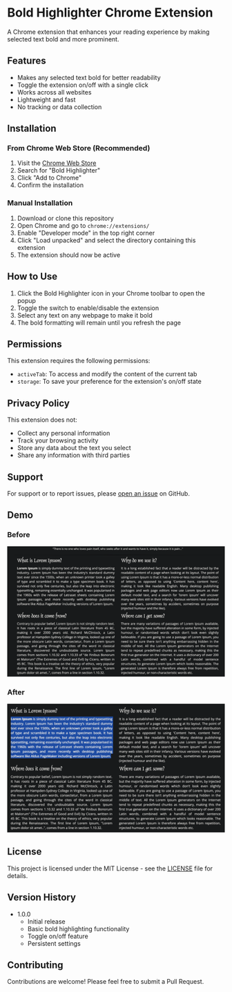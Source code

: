 # Bold Highlighter Chrome Extension

A Chrome extension that enhances your reading experience by making selected text bold and more prominent.

## Features

- Makes any selected text bold for better readability
- Toggle the extension on/off with a single click
- Works across all websites
- Lightweight and fast
- No tracking or data collection

## Installation

### From Chrome Web Store (Recommended)
1. Visit the [Chrome Web Store](https://chrome.google.com/webstore)
2. Search for "Bold Highlighter"
3. Click "Add to Chrome"
4. Confirm the installation

### Manual Installation
1. Download or clone this repository
2. Open Chrome and go to `chrome://extensions/`
3. Enable "Developer mode" in the top right corner
4. Click "Load unpacked" and select the directory containing this extension
5. The extension should now be active

## How to Use

1. Click the Bold Highlighter icon in your Chrome toolbar to open the popup
2. Toggle the switch to enable/disable the extension
3. Select any text on any webpage to make it bold
4. The bold formatting will remain until you refresh the page

## Permissions

This extension requires the following permissions:
- `activeTab`: To access and modify the content of the current tab
- `storage`: To save your preference for the extension's on/off state

## Privacy Policy

This extension does not:
- Collect any personal information
- Track your browsing activity
- Store any data about the text you select
- Share any information with third parties

## Support

For support or to report issues, please [open an issue](https://github.com/sebzuddas/bold-highlighter/issues) on GitHub.

## Demo

### Before
![Without Bold Highlighting](images/without_bold.png)

### After
![With Bold Highlighting](images/with_bold.png)

## License

This project is licensed under the MIT License - see the [LICENSE](LICENSE) file for details.

## Version History

- 1.0.0
  - Initial release
  - Basic bold highlighting functionality
  - Toggle on/off feature
  - Persistent settings

## Contributing

Contributions are welcome! Please feel free to submit a Pull Request.
